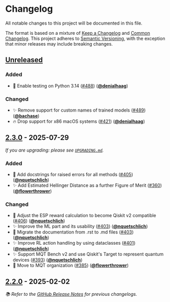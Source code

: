 <!-- Entries in each category are sorted by merge time, with the latest PRs appearing first. -->

# Changelog

All notable changes to this project will be documented in this file.

The format is based on a mixture of [Keep a Changelog] and [Common Changelog].
This project adheres to [Semantic Versioning], with the exception that minor releases may include breaking changes.

## [Unreleased]

### Added

- 👷 Enable testing on Python 3.14 ([#488]) ([**@denialhaag**])

### Changed

- ✨ Remove support for custom names of trained models ([#489]) ([**@bachase**])
- 🔥 Drop support for x86 macOS systems ([#421]) ([**@denialhaag**])

## [2.3.0] - 2025-07-29

_If you are upgrading: please see [`UPGRADING.md`](UPGRADING.md#230)._

### Added

- 📝 Add docstrings for raised errors for all methods ([#405]) ([**@nquetschlich**])
- ✨ Add Estimated Hellinger Distance as a further Figure of Merit ([#360]) ([**@flowerthrower**])

### Changed

- 🎨 Adjust the ESP reward calculation to become Qiskit v2 compatible ([#406]) ([**@nquetschlich**])
- ✨ Improve the ML part and its usability ([#403]) ([**@nquetschlich**])
- 📝 Migrate the documentation from .rst to .md files ([#403]) ([**@nquetschlich**])
- ✨ Improve RL action handling by using dataclasses ([#401]) ([**@nquetschlich**])
- ✨ Support MQT Bench v2 and use Qiskit's Target to represent quantum devices ([#393]) ([**@nquetschlich**])
- 🚚 Move to MQT organization ([#385]) ([**@flowerthrower**])

## [2.2.0] - 2025-02-02

_📚 Refer to the [GitHub Release Notes](https://github.com/munich-quantum-toolkit/predictor/releases) for previous changelogs._

<!-- Version links -->

[unreleased]: https://github.com/munich-quantum-toolkit/predictor/compare/v2.3.0...HEAD
[2.3.0]: https://github.com/munich-quantum-toolkit/predictor/compare/v2.2.0...v2.3.0
[2.2.0]: https://github.com/munich-quantum-toolkit/predictor/releases/tag/v2.2.0

<!-- PR links -->

[#489]: https://github.com/munich-quantum-toolkit/predictor/pull/489
[#488]: https://github.com/munich-quantum-toolkit/predictor/pull/488
[#421]: https://github.com/munich-quantum-toolkit/predictor/pull/421
[#406]: https://github.com/munich-quantum-toolkit/predictor/pull/406
[#405]: https://github.com/munich-quantum-toolkit/predictor/pull/405
[#403]: https://github.com/munich-quantum-toolkit/predictor/pull/403
[#401]: https://github.com/munich-quantum-toolkit/predictor/pull/401
[#393]: https://github.com/munich-quantum-toolkit/predictor/pull/393
[#385]: https://github.com/munich-quantum-toolkit/predictor/pull/385
[#360]: https://github.com/munich-quantum-toolkit/predictor/pull/360

<!-- Contributor -->

[**@burgholzer**]: https://github.com/burgholzer
[**@nquetschlich**]: https://github.com/nquetschlich
[**@flowerthrower**]: https://github.com/flowerthrower
[**@denialhaag**]: https://github.com/denialhaag
[**@bachase**]: https://github.com/bachase

<!-- General links -->

[Keep a Changelog]: https://keepachangelog.com/en/1.1.0/
[Common Changelog]: https://common-changelog.org
[Semantic Versioning]: https://semver.org/spec/v2.0.0.html
[GitHub Release Notes]: https://github.com/munich-quantum-toolkit/predictor/releases
